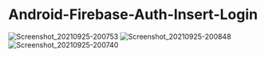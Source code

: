 # Android-Firebase-Auth-Insert-Login
![Screenshot_20210925-200753](https://user-images.githubusercontent.com/86973880/134775469-44e83d7a-0524-441c-8915-63316af02ed4.jpg)
![Screenshot_20210925-200848](https://user-images.githubusercontent.com/86973880/134775472-52e83011-25c7-4718-9dca-3c017be537c2.jpg)
![Screenshot_20210925-200740](https://user-images.githubusercontent.com/86973880/134775474-ae992077-9862-45d1-91a1-8d0a520059e1.jpg)
